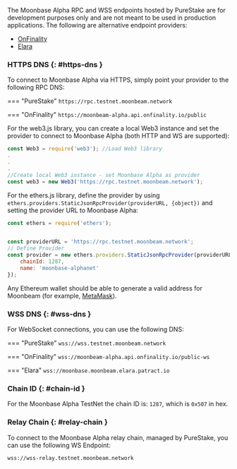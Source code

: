 The Moonbase Alpha RPC and WSS endpoints hosted by PureStake are for development purposes only and are not meant to be used in production applications. The following are alternative endpoint providers:

- [OnFinality](https://onfinality.io/)
- [Elara](https://elara.patract.io/)


### HTTPS DNS {: #https-dns } 

To connect to Moonbase Alpha via HTTPS, simply point your provider to the following RPC DNS:

=== "PureStake"
    ```
    https://rpc.testnet.moonbeam.network
    ```

=== "OnFinality"
    ```
    https://moonbeam-alpha.api.onfinality.io/public
    ```

For the web3.js library, you can create a local Web3 instance and set the provider to connect to Moonbase Alpha (both HTTP and WS are supported):

```js
const Web3 = require('web3'); //Load Web3 library
.
.
.
//Create local Web3 instance - set Moonbase Alpha as provider
const web3 = new Web3('https://rpc.testnet.moonbeam.network'); 
```
For the ethers.js library, define the provider by using `ethers.providers.StaticJsonRpcProvider(providerURL, {object})` and setting the provider URL to Moonbase Alpha:

```js
const ethers = require('ethers');


const providerURL = 'https://rpc.testnet.moonbeam.network';
// Define Provider
const provider = new ethers.providers.StaticJsonRpcProvider(providerURL, {
    chainId: 1287,
    name: 'moonbase-alphanet'
});
```

Any Ethereum wallet should be able to generate a valid address for Moonbeam (for example, [MetaMask](https://metamask.io/)).

### WSS DNS {: #wss-dns } 

For WebSocket connections, you can use the following DNS:

=== "PureStake"
    ```
    wss://wss.testnet.moonbeam.network
    ```

=== "OnFinality"
    ```
    wss://moonbeam-alpha.api.onfinality.io/public-ws
    ```

=== "Elara"
    ```
    wss://moonbase.moonbeam.elara.patract.io
    ```

### Chain ID {: #chain-id } 

For the Moonbase Alpha TestNet the chain ID is: `1287`, which is `0x507` in hex.

### Relay Chain {: #relay-chain } 

To connect to the Moonbase Alpha relay chain, managed by PureStake, you can use the following WS Endpoint:

```
wss://wss-relay.testnet.moonbeam.network
```